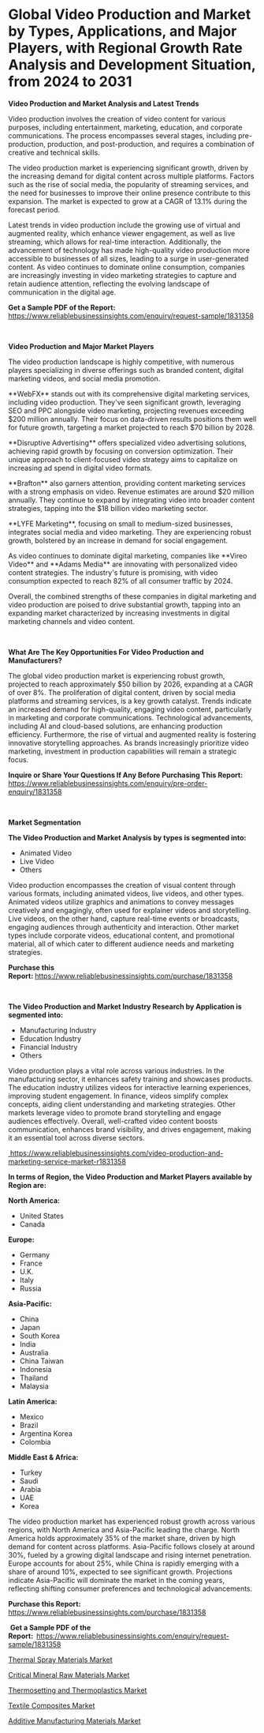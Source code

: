 <p><h1>Global Video Production and Market by Types, Applications, and Major Players, with Regional Growth Rate Analysis and Development Situation, from 2024 to 2031</h1></p><p><strong>Video Production and Market Analysis and Latest Trends</strong></p>
<p><p>Video production involves the creation of video content for various purposes, including entertainment, marketing, education, and corporate communications. The process encompasses several stages, including pre-production, production, and post-production, and requires a combination of creative and technical skills.</p><p>The video production market is experiencing significant growth, driven by the increasing demand for digital content across multiple platforms. Factors such as the rise of social media, the popularity of streaming services, and the need for businesses to improve their online presence contribute to this expansion. The market is expected to grow at a CAGR of 13.1% during the forecast period. </p><p>Latest trends in video production include the growing use of virtual and augmented reality, which enhance viewer engagement, as well as live streaming, which allows for real-time interaction. Additionally, the advancement of technology has made high-quality video production more accessible to businesses of all sizes, leading to a surge in user-generated content. As video continues to dominate online consumption, companies are increasingly investing in video marketing strategies to capture and retain audience attention, reflecting the evolving landscape of communication in the digital age.</p></p>
<p><strong>Get a Sample PDF of the Report:&nbsp;</strong> <a href="https://www.reliablebusinessinsights.com/enquiry/request-sample/1831358?utm_campaign=1500&utm_medium=2&utm_source=Github&utm_content=ia&utm_term=17102024&utm_id=video-production-and">https://www.reliablebusinessinsights.com/enquiry/request-sample/1831358</a></p>
<p>&nbsp;</p>
<p><strong>Video Production and Major Market Players</strong></p>
<p><p>The video production landscape is highly competitive, with numerous players specializing in diverse offerings such as branded content, digital marketing videos, and social media promotion. </p><p>**WebFX** stands out with its comprehensive digital marketing services, including video production. They've seen significant growth, leveraging SEO and PPC alongside video marketing, projecting revenues exceeding $200 million annually. Their focus on data-driven results positions them well for future growth, targeting a market projected to reach $70 billion by 2028.</p><p>**Disruptive Advertising** offers specialized video advertising solutions, achieving rapid growth by focusing on conversion optimization. Their unique approach to client-focused video strategy aims to capitalize on increasing ad spend in digital video formats.</p><p>**Brafton** also garners attention, providing content marketing services with a strong emphasis on video. Revenue estimates are around $20 million annually. They continue to expand by integrating video into broader content strategies, tapping into the $18 billion video marketing sector.</p><p>**LYFE Marketing**, focusing on small to medium-sized businesses, integrates social media and video marketing. They are experiencing robust growth, bolstered by an increase in demand for social engagement.</p><p>As video continues to dominate digital marketing, companies like **Vireo Video** and **Adams Media** are innovating with personalized video content strategies. The industry's future is promising, with video consumption expected to reach 82% of all consumer traffic by 2024. </p><p>Overall, the combined strengths of these companies in digital marketing and video production are poised to drive substantial growth, tapping into an expanding market characterized by increasing investments in digital marketing channels and video content.</p></p>
<p>&nbsp;</p>
<p><strong>What Are The Key Opportunities For Video Production and Manufacturers?</strong></p>
<p><p>The global video production market is experiencing robust growth, projected to reach approximately $50 billion by 2026, expanding at a CAGR of over 8%. The proliferation of digital content, driven by social media platforms and streaming services, is a key growth catalyst. Trends indicate an increased demand for high-quality, engaging video content, particularly in marketing and corporate communications. Technological advancements, including AI and cloud-based solutions, are enhancing production efficiency. Furthermore, the rise of virtual and augmented reality is fostering innovative storytelling approaches. As brands increasingly prioritize video marketing, investment in production capabilities will remain a strategic focus.</p></p>
<p><strong>Inquire or Share Your Questions If Any Before Purchasing This Report:</strong> <a href="https://www.reliablebusinessinsights.com/enquiry/pre-order-enquiry/1831358?utm_campaign=1500&utm_medium=2&utm_source=Github&utm_content=ia&utm_term=17102024&utm_id=video-production-and">https://www.reliablebusinessinsights.com/enquiry/pre-order-enquiry/1831358</a></p>
<p>&nbsp;</p>
<p><strong>Market Segmentation</strong></p>
<p><strong>The Video Production and Market Analysis by types is segmented into:</strong></p>
<p><ul><li>Animated Video</li><li>Live Video</li><li>Others</li></ul></p>
<p><p>Video production encompasses the creation of visual content through various formats, including animated videos, live videos, and other types. Animated videos utilize graphics and animations to convey messages creatively and engagingly, often used for explainer videos and storytelling. Live videos, on the other hand, capture real-time events or broadcasts, engaging audiences through authenticity and interaction. Other market types include corporate videos, educational content, and promotional material, all of which cater to different audience needs and marketing strategies.</p></p>
<p><strong>Purchase this Report:&nbsp;</strong><a href="https://www.reliablebusinessinsights.com/purchase/1831358?utm_campaign=1500&utm_medium=2&utm_source=Github&utm_content=ia&utm_term=17102024&utm_id=video-production-and">https://www.reliablebusinessinsights.com/purchase/1831358</a></p>
<p>&nbsp;</p>
<p><strong>The Video Production and Market Industry Research by Application is segmented into:</strong></p>
<p><ul><li>Manufacturing Industry</li><li>Education Industry</li><li>Financial Industry</li><li>Others</li></ul></p>
<p><p>Video production plays a vital role across various industries. In the manufacturing sector, it enhances safety training and showcases products. The education industry utilizes videos for interactive learning experiences, improving student engagement. In finance, videos simplify complex concepts, aiding client understanding and marketing strategies. Other markets leverage video to promote brand storytelling and engage audiences effectively. Overall, well-crafted video content boosts communication, enhances brand visibility, and drives engagement, making it an essential tool across diverse sectors.</p></p>
<p><a href="https://www.reliablebusinessinsights.com/video-production-and-marketing-service-market-r1831358?utm_campaign=1500&utm_medium=2&utm_source=Github&utm_content=ia&utm_term=17102024&utm_id=video-production-and">&nbsp;https://www.reliablebusinessinsights.com/video-production-and-marketing-service-market-r1831358</a></p>
<p><strong>In terms of Region, the Video Production and Market Players available by Region are:</strong></p>
<p>
    <p> <strong> North America: </strong>
        <ul>
            <li>United States</li>
            <li>Canada</li>
        </ul>
        </p> 
    <p> <strong> Europe: </strong>
        <ul>
            <li>Germany</li>
            <li>France</li>
            <li>U.K.</li>
            <li>Italy</li>
            <li>Russia</li>
        </ul>
        </p> 
    <p> <strong> Asia-Pacific: </strong>
        <ul>
            <li>China</li>
            <li>Japan</li>
            <li>South Korea</li>
            <li>India</li>
            <li>Australia</li>
            <li>China Taiwan</li>
            <li>Indonesia</li>
            <li>Thailand</li>
            <li>Malaysia</li>
        </ul>
        </p> 
    <p> <strong> Latin America: </strong>
        <ul>
            <li>Mexico</li>
            <li>Brazil</li>
            <li>Argentina Korea</li>
            <li>Colombia</li>
        </ul>
        </p> 
    <p> <strong> Middle East & Africa: </strong>
        <ul>
            <li>Turkey</li>
            <li>Saudi</li>
            <li>Arabia</li>
            <li>UAE</li>
            <li>Korea</li>
        </ul>
    </p>
    </p>
<p><p>The video production market has experienced robust growth across various regions, with North America and Asia-Pacific leading the charge. North America holds approximately 35% of the market share, driven by high demand for content across platforms. Asia-Pacific follows closely at around 30%, fueled by a growing digital landscape and rising internet penetration. Europe accounts for about 25%, while China is rapidly emerging with a share of around 10%, expected to see significant growth. Projections indicate Asia-Pacific will dominate the market in the coming years, reflecting shifting consumer preferences and technological advancements.</p></p>
<p><strong>Purchase this Report: </strong><a href="https://www.reliablebusinessinsights.com/purchase/1831358?utm_campaign=1500&utm_medium=2&utm_source=Github&utm_content=ia&utm_term=17102024&utm_id=video-production-and">https://www.reliablebusinessinsights.com/purchase/1831358</a></p>
<p>&nbsp;<strong>Get a Sample PDF of the Report:&nbsp;&nbsp;</strong><a href="https://www.reliablebusinessinsights.com/enquiry/request-sample/1831358?utm_campaign=1500&utm_medium=2&utm_source=Github&utm_content=ia&utm_term=17102024&utm_id=video-production-and">https://www.reliablebusinessinsights.com/enquiry/request-sample/1831358</a></p>
<p><strong></strong></p>
<p><p><a href="https://www.linkedin.com/pulse/thermal-spray-materials-market-analysis-report-global-insights-sprdf?utm_campaign=1500&utm_medium=2&utm_source=Github&utm_content=ia&utm_term=17102024&utm_id=video-production-and">Thermal Spray Materials Market</a></p><p><a href="https://www.linkedin.com/pulse/critical-mineral-raw-materials-landscape-product-spectrum-f6luf?utm_campaign=1500&utm_medium=2&utm_source=Github&utm_content=ia&utm_term=17102024&utm_id=video-production-and">Critical Mineral Raw Materials Market</a></p><p><a href="https://www.linkedin.com/pulse/market-insights-global-thermosetting-thermoplastics-forecast-6qq7f?utm_campaign=1500&utm_medium=2&utm_source=Github&utm_content=ia&utm_term=17102024&utm_id=video-production-and">Thermosetting and Thermoplastics Market</a></p><p><a href="https://www.linkedin.com/pulse/textile-composites-market-outlook-current-assessment-future-voa9f?utm_campaign=1500&utm_medium=2&utm_source=Github&utm_content=ia&utm_term=17102024&utm_id=video-production-and">Textile Composites Market</a></p><p><a href="https://www.linkedin.com/pulse/additive-manufacturing-materials-market-shifts-strategic-gyc8f?utm_campaign=1500&utm_medium=2&utm_source=Github&utm_content=ia&utm_term=17102024&utm_id=video-production-and">Additive Manufacturing Materials Market</a></p></p>